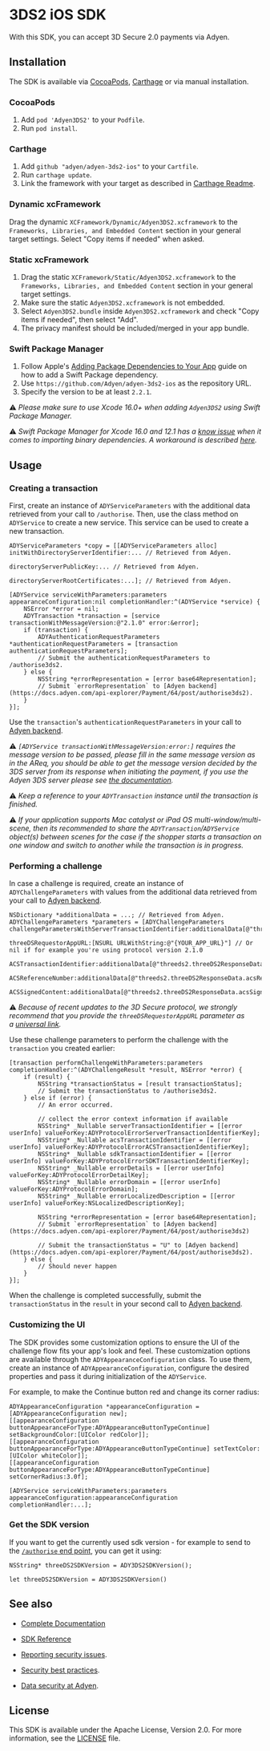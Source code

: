 # 3DS2 iOS SDK

With this SDK, you can accept 3D Secure 2.0 payments via Adyen.

## Installation

The SDK is available via [CocoaPods](http://cocoapods.org), [Carthage](https://github.com/Carthage/Carthage) or via manual installation.

### CocoaPods

1. Add `pod 'Adyen3DS2'` to your `Podfile`.
2. Run `pod install`.

### Carthage

1. Add `github "adyen/adyen-3ds2-ios"` to your `Cartfile`.
2. Run `carthage update`.
3. Link the framework with your target as described in [Carthage Readme](https://github.com/Carthage/Carthage#adding-frameworks-to-an-application).

### Dynamic xcFramework

Drag the dynamic `XCFramework/Dynamic/Adyen3DS2.xcframework` to the `Frameworks, Libraries, and Embedded Content` section in your general target settings. Select "Copy items if needed" when asked.

### Static xcFramework

1. Drag the static `XCFramework/Static/Adyen3DS2.xcframework` to the `Frameworks, Libraries, and Embedded Content` section in your general target settings.
2. Make sure the static `Adyen3DS2.xcframework` is not embedded.
3. Select `Adyen3DS2.bundle` inside `Adyen3DS2.xcframework` and check "Copy items if needed", then select "Add".
4. The privacy manifest should be included/merged in your app bundle.

### Swift Package Manager

1. Follow Apple's [Adding Package Dependencies to Your App](
https://developer.apple.com/documentation/xcode/adding_package_dependencies_to_your_app
) guide on how to add a Swift Package dependency.
2. Use `https://github.com/Adyen/adyen-3ds2-ios` as the repository URL.
3. Specify the version to be at least `2.2.1`.

:warning: _Please make sure to use Xcode 16.0+ when adding `Adyen3DS2` using Swift Package Manager._

:warning: _Swift Package Manager for Xcode 16.0 and 12.1 has a [know issue](https://bugs.swift.org/browse/SR-13343) when it comes to importing binary dependencies. A workaround is described [here](https://forums.swift.org/t/swiftpm-binarytarget-dependency-and-code-signing/38953)._

## Usage

### Creating a transaction

First, create an instance of `ADYServiceParameters` with the additional data retrieved from your call to `/authorise`.
Then, use the class method on `ADYService` to create a new service. This service can be used to create a new transaction.
```objc
ADYServiceParameters *copy = [[ADYServiceParameters alloc] initWithDirectoryServerIdentifier:... // Retrieved from Adyen.
                                                                    directoryServerPublicKey:... // Retrieved from Adyen.
                                                             directoryServerRootCertificates:...]; // Retrieved from Adyen.

[ADYService serviceWithParameters:parameters appearanceConfiguration:nil completionHandler:^(ADYService *service) {
    NSError *error = nil;
    ADYTransaction *transaction = [service transactionWithMessageVersion:@"2.1.0" error:&error];
    if (transaction) {
        ADYAuthenticationRequestParameters *authenticationRequestParameters = [transaction authenticationRequestParameters];
        // Submit the authenticationRequestParameters to /authorise3ds2.
    } else {
        NSString *errorRepresentation = [error base64Representation];
        // Submit `errorRepresentation` to [Adyen backend](https://docs.adyen.com/api-explorer/Payment/64/post/authorise3ds2).
    }
}];
```

Use the `transaction`'s `authenticationRequestParameters` in your call to [Adyen backend](https://docs.adyen.com/api-explorer/Payment/64/post/authorise3ds2).

:warning: _`[ADYService transactionWithMessageVersion:error:]` requires the message version to be passed, please fill in the same message version as in the AReq, you should be able to get the message version decided by the 3DS server from its response when initiating the payment, if you use the Adyen 3DS server please see [the documentation](https://docs.adyen.com/api-explorer/#/Payment/v64/post/authorise__reqParam_threeDS2RequestData-messageVersion)._

:warning: _Keep a reference to your `ADYTransaction` instance until the transaction is finished._

:warning: _If your application supports Mac catalyst or iPad OS multi-window/multi-scene, then its recommended to share the `ADYTransaction`/`ADYService` object(s) between scenes for the case if the shopper starts a transaction on one window and switch to another while the transaction is in progress._

### Performing a challenge

In case a challenge is required, create an instance of `ADYChallengeParameters` with values from the additional data retrieved from your call to [Adyen backend](https://docs.adyen.com/api-explorer/Payment/64/post/authorise3ds2).

```objc
NSDictionary *additionalData = ...; // Retrieved from Adyen.
ADYChallengeParameters *parameters = [ADYChallengeParameters challengeParametersWithServerTransactionIdentifier:additionalData[@"threeds2.threeDS2ResponseData.threeDSServerTransID"]
                                                                                         threeDSRequestorAppURL:[NSURL URLWithString:@"{YOUR_APP_URL}"] // Or nil if for example you're using protocol version 2.1.0
                                                                                       ACSTransactionIdentifier:additionalData[@"threeds2.threeDS2ResponseData.acsTransID"]
                                                                                             ACSReferenceNumber:additionalData[@"threeds2.threeDS2ResponseData.acsReferenceNumber"]
                                                                                               ACSSignedContent:additionalData[@"threeds2.threeDS2ResponseData.acsSignedContent"]];
```

:warning: _Because of recent updates to the 3D Secure protocol, we strongly recommend that you provide the `threeDSRequestorAppURL` parameter as a [universal link](https://developer.apple.com/documentation/xcode/allowing-apps-and-websites-to-link-to-your-content?language=objc)._

Use these challenge parameters to perform the challenge with the `transaction` you created earlier:
```objc
[transaction performChallengeWithParameters:parameters completionHandler:^(ADYChallengeResult *result, NSError *error) {
    if (result) {
        NSString *transactionStatus = [result transactionStatus];
        // Submit the transactionStatus to /authorise3ds2.
    } else if (error) {
        // An error occurred.
        
        // collect the error context information if available
        NSString* _Nullable serverTransactionIdentifier = [[error userInfo] valueForKey:ADYProtocolErrorServerTransactionIdentifierKey];
        NSString* _Nullable acsTransactionIdentifier = [[error userInfo] valueForKey:ADYProtocolErrorACSTransactionIdentifierKey];
        NSString* _Nullable sdkTransactionIdentifier = [[error userInfo] valueForKey:ADYProtocolErrorSDKTransactionIdentifierKey];
        NSString* _Nullable errorDetails = [[error userInfo] valueForKey:ADYProtocolErrorDetailKey];
        NSString* _Nullable errorDomain = [[error userInfo] valueForKey:ADYProtocolErrorDomain];
        NSString* _Nullable errorLocalizedDescription = [[error userInfo] valueForKey:NSLocalizedDescriptionKey];
        
        NSString *errorRepresentation = [error base64Representation];
        // Submit `errorRepresentation` to [Adyen backend](https://docs.adyen.com/api-explorer/Payment/64/post/authorise3ds2)

        // Submit the transactionStatus = "U" to [Adyen backend](https://docs.adyen.com/api-explorer/Payment/64/post/authorise3ds2).
    } else {
        // Should never happen
    }
}];
```

When the challenge is completed successfully, submit the `transactionStatus` in the `result` in your second call to [Adyen backend](https://docs.adyen.com/api-explorer/Payment/64/post/authorise3ds2).

### Customizing the UI

The SDK provides some customization options to ensure the UI of the challenge flow fits your app's look and feel. These customization options are available through the `ADYAppearanceConfiguration` class. To use them, create an instance of `ADYAppearanceConfiguration`, configure the desired properties and pass it during initialization of the `ADYService`.

For example, to make the Continue button red and change its corner radius:
```objc
ADYAppearanceConfiguration *appearanceConfiguration = [ADYAppearanceConfiguration new];
[[appearanceConfiguration buttonAppearanceForType:ADYAppearanceButtonTypeContinue] setBackgroundColor:[UIColor redColor]];
[[appearanceConfiguration buttonAppearanceForType:ADYAppearanceButtonTypeContinue] setTextColor:[UIColor whiteColor]];
[[appearanceConfiguration buttonAppearanceForType:ADYAppearanceButtonTypeContinue] setCornerRadius:3.0f];

[ADYService serviceWithParameters:parameters appearanceConfiguration:appearanceConfiguration completionHandler:...];
```

### Get the SDK version

If you want to get the currently used sdk version - for example to send to the [`/authorise` end point](https://docs.adyen.com/api-explorer/#/Payment/v64/post/authorise__reqParam_threeDS2RequestData-sdkVersion), you can get it using:

```
NSString* threeDS2SDKVersion = ADY3DS2SDKVersion();
```

```
let threeDS2SDKVersion = ADY3DS2SDKVersion()
```

## See also

 * [Complete Documentation](https://docs.adyen.com/classic-integration/3d-secure-2-classic-integration/ios-sdk-integration/)

 * [SDK Reference](https://adyen.github.io/adyen-3ds2-ios/)
 * [Reporting security issues](https://www.adyen.help/hc/en-us/articles/115001187330-How-do-I-report-a-possible-security-issue-to-Adyen-).
 * [Security best practices](https://docs.adyen.com/online-payments/classic-integrations/api-integration-ecommerce/3d-secure/native-3ds2/ios-sdk-integration/security-best-practices).
 * [Data security at Adyen](https://docs.adyen.com/development-resources/adyen-data-security).

## License

This SDK is available under the Apache License, Version 2.0. For more information, see the [LICENSE](https://github.com/Adyen/adyen-3ds2-ios/blob/master/LICENSE) file.
